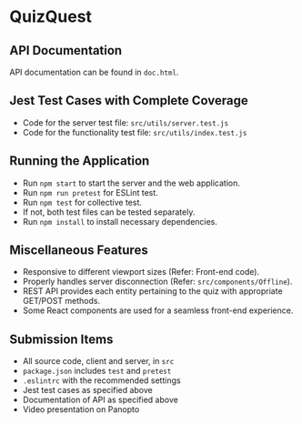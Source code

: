 # QuizQuest

## API Documentation
API documentation can be found in `doc.html`.

## Jest Test Cases with Complete Coverage
- Code for the server test file: `src/utils/server.test.js`
- Code for the functionality test file: `src/utils/index.test.js`

## Running the Application
- Run `npm start` to start the server and the web application.
- Run `npm run pretest` for ESLint test.
- Run `npm test` for collective test.
- If not, both test files can be tested separately.
- Run `npm install` to install necessary dependencies.

## Miscellaneous Features
- Responsive to different viewport sizes (Refer: Front-end code).
- Properly handles server disconnection (Refer: `src/components/Offline`).
- REST API provides each entity pertaining to the quiz with appropriate GET/POST methods.
- Some React components are used for a seamless front-end experience.

## Submission Items
- All source code, client and server, in `src`
- `package.json` includes `test` and `pretest`
- `.eslintrc` with the recommended settings
- Jest test cases as specified above
- Documentation of API as specified above
- Video presentation on Panopto
